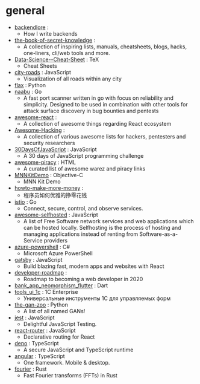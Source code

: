 # general
- [backendlore](https://github.com/fpereiro/backendlore) : 
  - How I write backends
- [the-book-of-secret-knowledge](https://github.com/trimstray/the-book-of-secret-knowledge) : 
  - A collection of inspiring lists, manuals, cheatsheets, blogs, hacks, one-liners, cli/web tools and more.
- [Data-Science--Cheat-Sheet](https://github.com/abhat222/Data-Science--Cheat-Sheet) : TeX
  - Cheat Sheets
- [city-roads](https://github.com/anvaka/city-roads) : JavaScript
  - Visualization of all roads within any city
- [flax](https://github.com/google-research/flax) : Python
- [naabu](https://github.com/projectdiscovery/naabu) : Go
  - A fast port scanner written in go with focus on reliability and simplicity. Designed to be used in combination with other tools for attack surface discovery in bug bounties and pentests
- [awesome-react](https://github.com/enaqx/awesome-react) : 
  - A collection of awesome things regarding React ecosystem
- [Awesome-Hacking](https://github.com/Hack-with-Github/Awesome-Hacking) : 
  - A collection of various awesome lists for hackers, pentesters and security researchers
- [30DaysOfJavaScript](https://github.com/Asabeneh/30DaysOfJavaScript) : JavaScript
  - A 30 days of JavaScript programming challenge
- [awesome-piracy](https://github.com/Igglybuff/awesome-piracy) : HTML
  - A curated list of awesome warez and piracy links
- [MNNKitDemo](https://github.com/alibaba/MNNKitDemo) : Objective-C
  - MNN Kit Demo
- [howto-make-more-money](https://github.com/easychen/howto-make-more-money) : 
  - 程序员如何优雅的挣零花钱
- [istio](https://github.com/istio/istio) : Go
  - Connect, secure, control, and observe services.
- [awesome-selfhosted](https://github.com/awesome-selfhosted/awesome-selfhosted) : JavaScript
  - A list of Free Software network services and web applications which can be hosted locally. Selfhosting is the process of hosting and managing applications instead of renting from Software-as-a-Service providers
- [azure-powershell](https://github.com/Azure/azure-powershell) : C#
  - Microsoft Azure PowerShell
- [gatsby](https://github.com/gatsbyjs/gatsby) : JavaScript
  - Build blazing fast, modern apps and websites with React
- [developer-roadmap](https://github.com/kamranahmedse/developer-roadmap) : 
  - Roadmap to becoming a web developer in 2020
- [bank_app_neomorphism_flutter](https://github.com/MarcioQuimbundo/bank_app_neomorphism_flutter) : Dart
- [tools_ui_1c](https://github.com/cpr1c/tools_ui_1c) : 1C Enterprise
  - Универсальные инструменты 1C для управляемых форм
- [the-gan-zoo](https://github.com/hindupuravinash/the-gan-zoo) : Python
  - A list of all named GANs!
- [jest](https://github.com/facebook/jest) : JavaScript
  - Delightful JavaScript Testing.
- [react-router](https://github.com/ReactTraining/react-router) : JavaScript
  - Declarative routing for React
- [deno](https://github.com/denoland/deno) : TypeScript
  - A secure JavaScript and TypeScript runtime
- [angular](https://github.com/angular/angular) : TypeScript
  - One framework. Mobile & desktop.
- [fourier](https://github.com/calebzulawski/fourier) : Rust
  - Fast Fourier transforms (FFTs) in Rust
